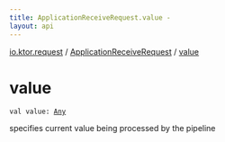 ```yaml
---
title: ApplicationReceiveRequest.value - 
layout: api
---
```


<div class='api-docs-breadcrumbs'><a href="../index.html">io.ktor.request</a> / <a href="index.html">ApplicationReceiveRequest</a> / <a href="./value.html">value</a></div>

# value

<div class="signature"><code><span class="keyword">val </span><span class="identifier">value</span><span class="symbol">: </span><a href="https://kotlinlang.org/api/latest/jvm/stdlib/kotlin/-any/index.html"><span class="identifier">Any</span></a></code></div>

specifies current value being processed by the pipeline

